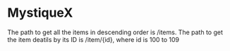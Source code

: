 # MystiqueX

The path  to get all the items in descending order is /items. 
The path to get the item deatils by its ID is /item/{id}, 
where id is 100 to 109
